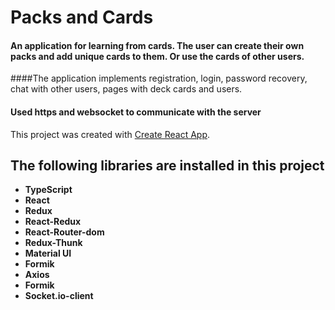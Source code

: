 # Packs and Cards

#### An application for learning from cards. The user can create their own packs and add unique cards to them. Or use the cards of other users.
####The application implements registration, login, password recovery, chat with other users, pages with deck cards and users.
#### Used https and websocket to communicate with the server
This project was created with [Create React App](https://github.com/facebook/create-react-app).

## The following libraries are installed in this project

- **TypeScript**
- **React**
- **Redux**
- **React-Redux**
- **React-Router-dom**
- **Redux-Thunk**
- **Material UI**
- **Formik**
- **Axios**
- **Formik**
- **Socket.io-client**